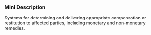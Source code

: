 ### Mini Description

Systems for determining and delivering appropriate compensation or restitution to affected parties, including monetary and non-monetary remedies.
